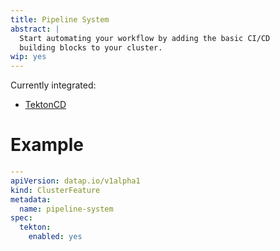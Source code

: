 ```yaml
---
title: Pipeline System
abstract: |
  Start automating your workflow by adding the basic CI/CD
  building blocks to your cluster.
wip: yes
---
```


Currently integrated:

 - [TektonCD](https://tekton.dev)

# Example

```yaml
---
apiVersion: datap.io/v1alpha1
kind: ClusterFeature
metadata:
  name: pipeline-system
spec:
  tekton:
    enabled: yes
```

